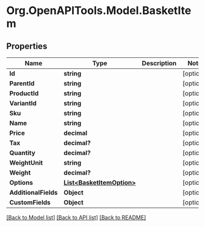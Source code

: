 # Org.OpenAPITools.Model.BasketItem

## Properties

Name | Type | Description | Notes
------------ | ------------- | ------------- | -------------
**Id** | **string** |  | [optional] 
**ParentId** | **string** |  | [optional] 
**ProductId** | **string** |  | [optional] 
**VariantId** | **string** |  | [optional] 
**Sku** | **string** |  | [optional] 
**Name** | **string** |  | [optional] 
**Price** | **decimal** |  | [optional] 
**Tax** | **decimal?** |  | [optional] 
**Quantity** | **decimal?** |  | [optional] 
**WeightUnit** | **string** |  | [optional] 
**Weight** | **decimal?** |  | [optional] 
**Options** | [**List&lt;BasketItemOption&gt;**](BasketItemOption.md) |  | [optional] 
**AdditionalFields** | **Object** |  | [optional] 
**CustomFields** | **Object** |  | [optional] 

[[Back to Model list]](../README.md#documentation-for-models) [[Back to API list]](../README.md#documentation-for-api-endpoints) [[Back to README]](../README.md)


